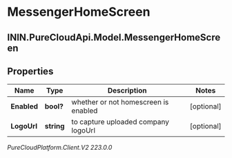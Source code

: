 # MessengerHomeScreen

## ININ.PureCloudApi.Model.MessengerHomeScreen

## Properties

|Name | Type | Description | Notes|
|------------ | ------------- | ------------- | -------------|
| **Enabled** | **bool?** | whether or not homescreen is enabled | [optional] |
| **LogoUrl** | **string** | to capture uploaded company logoUrl | [optional] |



_PureCloudPlatform.Client.V2 223.0.0_
